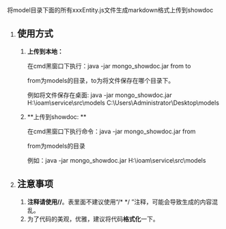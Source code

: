 将model目录下面的所有xxxEntity.js文件生成markdown格式上传到showdoc

1. ## 使用方式

   1. **上传到本地：**

      在cmd黑窗口下执行：java -jar mongo_showdoc.jar   from   to

      from为models的目录，to为将文件保存在哪个目录下。

      例如将文件保存在桌面: java -jar mongo_showdoc.jar H:\ioam\service\src\models C:\Users\Administrator\Desktop\models

   2. **上传到showdoc: **

      在cmd黑窗口下执行命令：java -jar mongo_showdoc.jar   from

      from为models的目录

      例如：java -jar mongo_showdoc.jar   H:\ioam\service\src\models 

2. ## 注意事项

   1. **注释请使用//**。表里面不建议使用“/* */ ”注释，可能会导致生成的内容混乱。
   2. 为了代码的美观，优雅，建议将代码**格式化**一下。

   